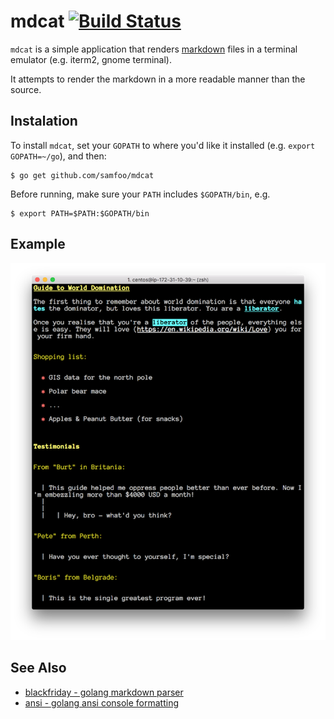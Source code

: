 # mdcat [![Build Status](https://travis-ci.org/samfoo/mdcat.svg?branch=master)](https://travis-ci.org/samfoo/mdcat)

`mdcat` is a simple application that renders
[markdown](https://daringfireball.net/projects/markdown/) files in a
terminal emulator (e.g. iterm2, gnome terminal).

It attempts to render the markdown in a more readable manner than the
source.

## Instalation

To install `mdcat`, set your `GOPATH` to where you'd like it installed (e.g.
`export GOPATH=~/go`), and then:

    $ go get github.com/samfoo/mdcat

Before running, make sure your `PATH` includes `$GOPATH/bin`, e.g.

    $ export PATH=$PATH:$GOPATH/bin

## Example

![Example rendering](example.png)

## See Also

* [blackfriday - golang markdown parser](https://github.com/russross/blackfriday)
* [ansi - golang ansi console formatting](https://github.com/mgutz/ansi)
